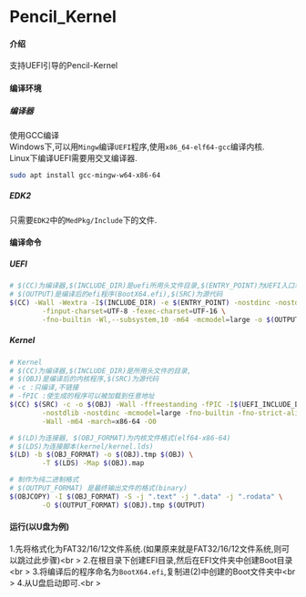 # Pencil_Kernel
#### 介绍
支持UEFI引导的Pencil-Kernel
#### 编译环境
##### 编译器
使用GCC编译<br />
Windows下,可以用`Mingw`编译`UEFI`程序,使用`x86_64-elf64-gcc`编译内核.<br />
Linux下编译UEFI需要用交叉编译器.<br />
```bash
sudo apt install gcc-mingw-w64-x86-64
```
##### EDK2
只需要`EDK2`中的`MedPkg/Include`下的文件.
#### 编译命令
##### UEFI
```bash
# $(CC)为编译器,$(INCLUDE_DIR)是uefi所用头文件目录,$(ENTRY_POINT)为UEFI入口地址(UefiMain)
# $(OUTPUT)是编译后的efi程序(BootX64.efi),$(SRC)为源代码
$(CC) -Wall -Wextra -I$(INCLUDE_DIR) -e $(ENTRY_POINT) -nostdinc -nostdlib \
        -finput-charset=UTF-8 -fexec-charset=UTF-16 \
        -fno-builtin -Wl,--subsystem,10 -m64 -mcmodel=large -o $(OUTPUT) $(SRC)
```
##### Kernel
```bash
# Kernel
# $(CC)为编译器,$(INCLUDE_DIR)是所用头文件的目录,
# $(OBJ)是编译后的内核程序,$(SRC)为源代码
# -c :只编译,不链接
# -fPIC :使生成的程序可以被加载到任意地址
$(CC) $(SRC) -c -o $(OBJ) -Wall -ffreestanding -fPIC -I$(UEFI_INCLUDE_DIR) \
        -nostdlib -nostdinc -mcmodel=large -fno-builtin -fno-strict-aliasing \
        -Wall -m64 -march=x86-64 -O0

# $(LD)为连接器, $(OBJ_FORMAT)为内核文件格式(elf64-x86-64)
# $(LDS)为连接脚本(kernel/kernel.lds)
$(LD) -b $(OBJ_FORMAT) -o $(OBJ).tmp $(OBJ) \
        -T $(LDS) -Map $(OBJ).map 

# 制作为纯二进制格式
# $(OUTPUT_FORMAT) 是最终输出文件的格式(binary)
$(OBJCOPY) -I $(OBJ_FORMAT) -S -j ".text" -j ".data" -j ".rodata" \
        -O $(OUTPUT_FORMAT) $(OBJ).tmp $(OUTPUT)
```
#### 运行(以U盘为例)
1.先将格式化为FAT32/16/12文件系统.(如果原来就是FAT32/16/12文件系统,则可以跳过此步骤)<br \>
2.在根目录下创建EFI目录,然后在EFI文件夹中创建Boot目录<br \>
3.将编译后的程序命名为`BootX64.efi`,复制进(2)中创建的Boot文件夹中<br \>
4.从U盘启动即可.<br \>